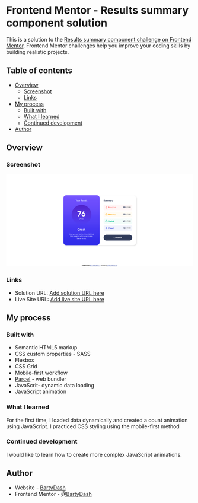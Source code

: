 # Frontend Mentor - Results summary component solution

This is a solution to the [Results summary component challenge on Frontend Mentor](https://www.frontendmentor.io/challenges/results-summary-component-CE_K6s0maV). Frontend Mentor challenges help you improve your coding skills by building realistic projects. 

## Table of contents

- [Overview](#overview)
  - [Screenshot](#screenshot)
  - [Links](#links)
- [My process](#my-process)
  - [Built with](#built-with)
  - [What I learned](#what-i-learned)
  - [Continued development](#continued-development)
- [Author](#author)

## Overview

### Screenshot

![](./src/assets/images/screenshot.png)

### Links

- Solution URL: [Add solution URL here](https://your-solution-url.com)
- Live Site URL: [Add live site URL here](https://your-live-site-url.com)

## My process

### Built with

- Semantic HTML5 markup
- CSS custom properties - SASS
- Flexbox
- CSS Grid
- Mobile-first workflow
- [Parcel](https://parceljs.org/) - web bundler
- JavaScrit- dynamic data loading
- JavaScript animation

### What I learned

For the first time, I loaded data dynamically and created a count animation using JavaScript. I practiced CSS styling using the mobile-first method

### Continued development

I would like to learn how to create more complex JavaScript animations.

## Author

- Website - [BartyDash](https://github.com/BartyDash)
- Frontend Mentor - [@BartyDash](https://www.frontendmentor.io/profile/BartyDash)